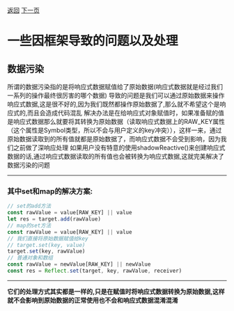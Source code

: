 [返回](../README.md)
[下一页]()
# 一些因框架导致的问题以及处理

## 数据污染
  所谓的数据污染指的是将响应式数据赋值给了原始数据(响应式数据就是经过我们一系列的操作最终很厉害的哪个数据)
  导致的问题是我们可以通过原始数据来操作响应式数据,这是很不好的,因为我们既然都操作原始数据了,那么就不希望这个是响应式的,而且会造成代码混乱
  解决办法是在给响应式对象赋值时，如果准备赋的值是响应式数据那么就要将其转换为原始数据（读取响应式数据上的RAW_KEY属性（这个属性是Symbol类型，所以不会与用户定义的key冲突）），这样一来，通过原始数据读取到的所有值就都是原始数据了，而响应式数据不会受到影响，因为我们之前做了深响应处理
  如果用户没有特意的使用shadowReactive()来创建响应式数据的话,通过响应式数据读取的所有值也会被转换为响应式数据,这就完美解决了数据污染的问题

  --- 
  ### 其中set和map的解决方案:
  ``` javascript
  // set的add方法
  const rawValue = value[RAW_KEY] || value
  let res = target.add(rawValue)
  // map的set方法
  const rawValue = value[RAW_KEY] || value
  // 我们直接将原始数据赋值给key
  // target.set(key, value)
  target.set(key, rawValue)
  // 普通对象和数组
  const rawValue = newValue[RAW_KEY] || newValue
  const res = Reflect.set(target, key, rawValue, receiver)
  ```
  --- 
  **它们的处理方式其实都是一样的,只是在赋值时将响应式数据转换为原始数据,这样就不会影响到原始数据的正常使用也不会和响应式数据混淆混淆**
  
